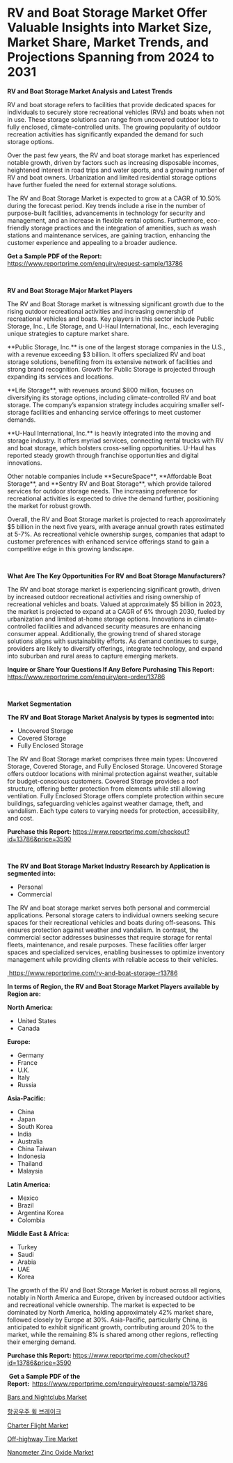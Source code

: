 <p><h1>RV and Boat Storage Market Offer Valuable Insights into Market Size, Market Share, Market Trends, and Projections Spanning from 2024 to 2031</h1></p><p><strong>RV and Boat Storage Market Analysis and Latest Trends</strong></p>
<p><p>RV and boat storage refers to facilities that provide dedicated spaces for individuals to securely store recreational vehicles (RVs) and boats when not in use. These storage solutions can range from uncovered outdoor lots to fully enclosed, climate-controlled units. The growing popularity of outdoor recreation activities has significantly expanded the demand for such storage options.</p><p>Over the past few years, the RV and boat storage market has experienced notable growth, driven by factors such as increasing disposable incomes, heightened interest in road trips and water sports, and a growing number of RV and boat owners. Urbanization and limited residential storage options have further fueled the need for external storage solutions.</p><p>The RV and Boat Storage Market is expected to grow at a CAGR of 10.50% during the forecast period. Key trends include a rise in the number of purpose-built facilities, advancements in technology for security and management, and an increase in flexible rental options. Furthermore, eco-friendly storage practices and the integration of amenities, such as wash stations and maintenance services, are gaining traction, enhancing the customer experience and appealing to a broader audience.</p></p>
<p><strong>Get a Sample PDF of the Report:&nbsp;</strong> <a href="https://www.reportprime.com/enquiry/request-sample/13786">https://www.reportprime.com/enquiry/request-sample/13786</a></p>
<p>&nbsp;</p>
<p><strong>RV and Boat Storage Major Market Players</strong></p>
<p><p>The RV and Boat Storage market is witnessing significant growth due to the rising outdoor recreational activities and increasing ownership of recreational vehicles and boats. Key players in this sector include Public Storage, Inc., Life Storage, and U-Haul International, Inc., each leveraging unique strategies to capture market share.</p><p>**Public Storage, Inc.** is one of the largest storage companies in the U.S., with a revenue exceeding $3 billion. It offers specialized RV and boat storage solutions, benefiting from its extensive network of facilities and strong brand recognition. Growth for Public Storage is projected through expanding its services and locations.</p><p>**Life Storage**, with revenues around $800 million, focuses on diversifying its storage options, including climate-controlled RV and boat storage. The company’s expansion strategy includes acquiring smaller self-storage facilities and enhancing service offerings to meet customer demands.</p><p>**U-Haul International, Inc.** is heavily integrated into the moving and storage industry. It offers myriad services, connecting rental trucks with RV and boat storage, which bolsters cross-selling opportunities. U-Haul has reported steady growth through franchise opportunities and digital innovations.</p><p>Other notable companies include **SecureSpace**, **Affordable Boat Storage**, and **Sentry RV and Boat Storage**, which provide tailored services for outdoor storage needs. The increasing preference for recreational activities is expected to drive the demand further, positioning the market for robust growth.</p><p>Overall, the RV and Boat Storage market is projected to reach approximately $5 billion in the next five years, with average annual growth rates estimated at 5-7%. As recreational vehicle ownership surges, companies that adapt to customer preferences with enhanced service offerings stand to gain a competitive edge in this growing landscape.</p></p>
<p>&nbsp;</p>
<p><strong>What Are The Key Opportunities For RV and Boat Storage Manufacturers?</strong></p>
<p><p>The RV and boat storage market is experiencing significant growth, driven by increased outdoor recreational activities and rising ownership of recreational vehicles and boats. Valued at approximately $5 billion in 2023, the market is projected to expand at a CAGR of 6% through 2030, fueled by urbanization and limited at-home storage options. Innovations in climate-controlled facilities and advanced security measures are enhancing consumer appeal. Additionally, the growing trend of shared storage solutions aligns with sustainability efforts. As demand continues to surge, providers are likely to diversify offerings, integrate technology, and expand into suburban and rural areas to capture emerging markets.</p></p>
<p><strong>Inquire or Share Your Questions If Any Before Purchasing This Report:</strong> <a href="https://www.reportprime.com/enquiry/pre-order/13786">https://www.reportprime.com/enquiry/pre-order/13786</a></p>
<p>&nbsp;</p>
<p><strong>Market Segmentation</strong></p>
<p><strong>The RV and Boat Storage Market Analysis by types is segmented into:</strong></p>
<p><ul><li>Uncovered Storage</li><li>Covered Storage</li><li>Fully Enclosed Storage</li></ul></p>
<p><p>The RV and Boat Storage market comprises three main types: Uncovered Storage, Covered Storage, and Fully Enclosed Storage. Uncovered Storage offers outdoor locations with minimal protection against weather, suitable for budget-conscious customers. Covered Storage provides a roof structure, offering better protection from elements while still allowing ventilation. Fully Enclosed Storage offers complete protection within secure buildings, safeguarding vehicles against weather damage, theft, and vandalism. Each type caters to varying needs for protection, accessibility, and cost.</p></p>
<p><strong>Purchase this Report:&nbsp;</strong><a href="https://www.reportprime.com/checkout?id=13786&price=3590">https://www.reportprime.com/checkout?id=13786&price=3590</a></p>
<p>&nbsp;</p>
<p><strong>The RV and Boat Storage Market Industry Research by Application is segmented into:</strong></p>
<p><ul><li>Personal</li><li>Commercial</li></ul></p>
<p><p>The RV and boat storage market serves both personal and commercial applications. Personal storage caters to individual owners seeking secure spaces for their recreational vehicles and boats during off-seasons. This ensures protection against weather and vandalism. In contrast, the commercial sector addresses businesses that require storage for rental fleets, maintenance, and resale purposes. These facilities offer larger spaces and specialized services, enabling businesses to optimize inventory management while providing clients with reliable access to their vehicles.</p></p>
<p><a href="https://www.reportprime.com/rv-and-boat-storage-r13786">&nbsp;https://www.reportprime.com/rv-and-boat-storage-r13786</a></p>
<p><strong>In terms of Region, the RV and Boat Storage Market Players available by Region are:</strong></p>
<p>
    <p> <strong> North America: </strong>
        <ul>
            <li>United States</li>
            <li>Canada</li>
        </ul>
        </p> 
    <p> <strong> Europe: </strong>
        <ul>
            <li>Germany</li>
            <li>France</li>
            <li>U.K.</li>
            <li>Italy</li>
            <li>Russia</li>
        </ul>
        </p> 
    <p> <strong> Asia-Pacific: </strong>
        <ul>
            <li>China</li>
            <li>Japan</li>
            <li>South Korea</li>
            <li>India</li>
            <li>Australia</li>
            <li>China Taiwan</li>
            <li>Indonesia</li>
            <li>Thailand</li>
            <li>Malaysia</li>
        </ul>
        </p> 
    <p> <strong> Latin America: </strong>
        <ul>
            <li>Mexico</li>
            <li>Brazil</li>
            <li>Argentina Korea</li>
            <li>Colombia</li>
        </ul>
        </p> 
    <p> <strong> Middle East & Africa: </strong>
        <ul>
            <li>Turkey</li>
            <li>Saudi</li>
            <li>Arabia</li>
            <li>UAE</li>
            <li>Korea</li>
        </ul>
    </p>
    </p>
<p><p>The growth of the RV and Boat Storage Market is robust across all regions, notably in North America and Europe, driven by increased outdoor activities and recreational vehicle ownership. The market is expected to be dominated by North America, holding approximately 42% market share, followed closely by Europe at 30%. Asia-Pacific, particularly China, is anticipated to exhibit significant growth, contributing around 20% to the market, while the remaining 8% is shared among other regions, reflecting their emerging demand.</p></p>
<p><strong>Purchase this Report: </strong><a href="https://www.reportprime.com/checkout?id=13786&price=3590">https://www.reportprime.com/checkout?id=13786&price=3590</a></p>
<p>&nbsp;<strong>Get a Sample PDF of the Report:&nbsp;&nbsp;</strong><a href="https://www.reportprime.com/enquiry/request-sample/13786">https://www.reportprime.com/enquiry/request-sample/13786</a></p>
<p><strong></strong></p>
<p><p><a href="https://github.com/AshikRahman991/Market-Research-Report-List-1/blob/main/bars-and-nightclubs-market.md">Bars and Nightclubs Market</a></p><p><a href="https://medium.com/@jennaduke56/%EC%84%B8%EA%B3%84-aerospace-wheel-brakes-market-%EC%9D%80-2024%EC%97%90%EC%84%9C-2031%EB%A1%9C-%EC%97%B0%ED%8F%89%EA%B7%A0-%EC%A6%9D%EA%B0%80%EC%9C%A8%EC%9D%84-%EB%B3%B4%EC%9D%BC-%EA%B2%83%EC%9C%BC%EB%A1%9C-%EC%98%88%EC%83%81%EB%90%A9%EB%8B%88%EB%8B%A4-589327fc406e">항공우주 휠 브레이크</a></p><p><a href="https://github.com/napierswinnyfg/Market-Research-Report-List-1/blob/main/charter-flight-market.md">Charter Flight Market</a></p><p><a href="https://medium.com/@trameciabutler41/the-off-highway-tire-market-report-analyzes-important-operational-and-performance-data-so-one-may-5704e87ff47a">Off-highway Tire Market</a></p><p><a href="https://issuu.com/reportprime-2/docs/nanometer-zinc-oxide-market-size-20_4dddcdeabc3bb8">Nanometer Zinc Oxide Market</a></p></p>
